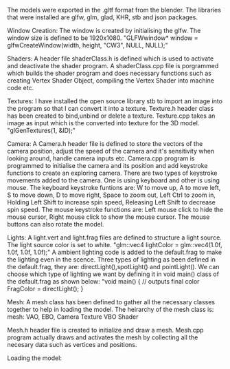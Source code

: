 The models were exported in the .gltf format from the blender.
The libraries that were installed are glfw, glm, glad, KHR, stb and json packages.

Window Creation:
The window is created by initialising the glfw. The window size is defined to be 1920x1080.
"GLFWwindow* window = glfwCreateWindow(width, height, "CW3", NULL, NULL);"

Shaders:
A header file shaderClass.h is defined which is used to activate and deactivate the shader program.
A shaderClass.cpp file is porgrammed which builds the shader program and does necessary functions such as creating Vertex Shader Object, compiling the Vertex Shader into machine code etc.

Textures:
I have installed the open source library stb to import an image into the program so that I can convert it into a texture.
Texture.h header class has been created to bind,unbind or delete a texture.
Texture.cpp takes an image as input which is the converted into texture for the 3D model.
"glGenTextures(1, &ID);"

Camera:
A Camera.h header file is defined to store the vectors of the camera position, adjust the speed of the camera and it's sensitivity when looking around, handle camera inputs etc.
Camera.cpp program is programmed to initialise the camera and its position and add keystroke functions to create an exploring camera.
There are two types of keystroke movements added to the camera. One is using keyboard and other is using mouse.
The keyboard keystroke funtions are: W to move up, A to move left, S to move down, D to move right, Space to zoom out, Left Ctrl to zoom in, Holding Left Shift to increase spin speed, Releasing Left Shift to decrease spin speed.
The mouse keystroke functions are: Left mouse click to hide the mouse cursor, Right mouse click to show the mouse cursor. The mouse buttons can also rotate the model.

Lights:
A light.vert and light.frag files are defined to structure a light source.
The light source color is set to white. "glm::vec4 lightColor = glm::vec4(1.0f, 1.0f, 1.0f, 1.0f);"
A ambient lighting code is added to the default.frag to make the lighting even in the scence. 
Three types of lighting as been defined in the default.frag, they are: directLight(),spotLight() and pointLight().
We can choose which type of lighting we want by defining it in void main() class of the default.frag as shown below:
"void main()
{ // outputs final color
	FragColor = directLight(); }
  
Mesh:
A mesh class has been defined to gather all the necessary classes together to help in loading the model.
The heirarchy of the mesh class is: mesh: VAO, EBO, Camera Texture
                                          VBO       Shader
                                          
Mesh.h header file is created to initialize and draw a mesh.
Mesh.cpp program actually draws and activates the mesh by collecting all the necesary data such as vertices and positions.

Loading the model:

  
  
  
  
  
